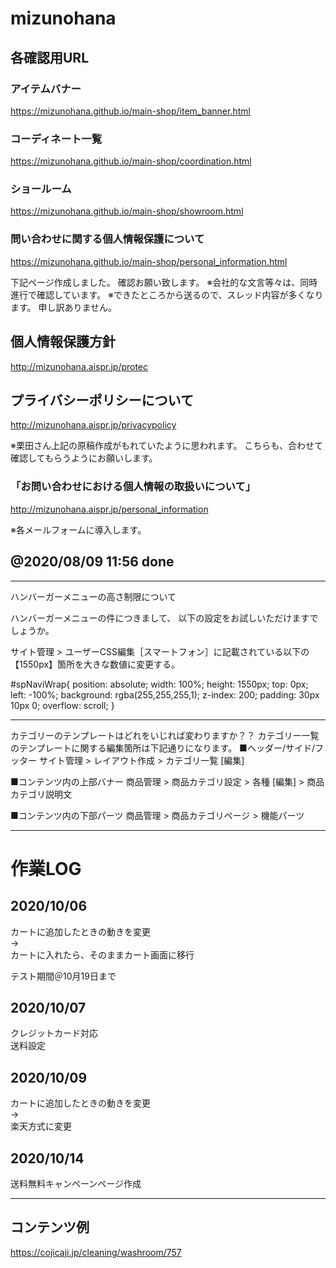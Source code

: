 # mizunohana

## 各確認用URL

### アイテムバナー

https://mizunohana.github.io/main-shop/item_banner.html


### コーディネート一覧

https://mizunohana.github.io/main-shop/coordination.html


### ショールーム
https://mizunohana.github.io/main-shop/showroom.html


### 問い合わせに関する個人情報保護について
https://mizunohana.github.io/main-shop/personal_information.html




下記ページ作成しました。
確認お願い致します。
※会社的な文言等々は、同時進行で確認しています。
※できたところから送るので、スレッド内容が多くなります。
申し訳ありません。

## 個人情報保護方針
http://mizunohana.aispr.jp/protec

## プライバシーポリシーについて
http://mizunohana.aispr.jp/privacypolicy

※栗田さん上記の原稿作成がもれていたように思われます。
こちらも、合わせて確認してもらうようにお願いします。

### 「お問い合わせにおける個人情報の取扱いについて」
http://mizunohana.aispr.jp/personal_information

※各メールフォームに導入します。

@2020/08/09 11:56 done
---

---
ハンバーガーメニューの高さ制限について

ハンバーガーメニューの件につきまして、
以下の設定をお試しいただけますでしょうか。

サイト管理 > ユーザーCSS編集［スマートフォン］に記載されている以下の
【1550px】箇所を大きな数値に変更する。

#spNaviWrap{
  position: absolute;
  width: 100%;
  height: 1550px;
  top: 0px; left: -100%;
  background: rgba(255,255,255,1);
  z-index:  200;
  padding: 30px 10px 0;
        overflow: scroll;
}

---
カテゴリーのテンプレートはどれをいじれば変わりますか？？
カテゴリー一覧のテンプレートに関する編集箇所は下記通りになります。
■ヘッダー/サイド/フッター
サイト管理 > レイアウト作成 > カテゴリ一覧 [編集]

■コンテンツ内の上部バナー
商品管理 > 商品カテゴリ設定 > 各種 [編集] > 商品カテゴリ説明文

■コンテンツ内の下部パーツ
商品管理 > 商品カテゴリページ > 機能パーツ


---

# 作業LOG

## 2020/10/06
カートに追加したときの動きを変更  
→  
カートに入れたら、そのままカート画面に移行

テスト期間＠10月19日まで

## 2020/10/07 
クレジットカード対応  
送料設定  


## 2020/10/09  
カートに追加したときの動きを変更  
→  
楽天方式に変更

## 2020/10/14
送料無料キャンペーンページ作成

---
## コンテンツ例  
https://cojicaji.jp/cleaning/washroom/757
